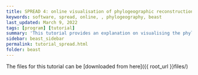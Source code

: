 ```yaml
---
title: SPREAD 4: online visualisation of phylogeographic reconstructions
keywords: software, spread, online, , phylogeography, beast
last_updated: March 9, 2022
tags: [program] [tutorial]
summary: 'This tutorial provides an explanation on visualising the phylogeographic analyses in a discrete or continuous space (todo: add the link to the tutorials)'
sidebar: beast_sidebar
permalink: tutorial_spread.html
folder: beast
---
```

The files for this tutorial can be [downloaded from here]({{ root_url }}files/)

